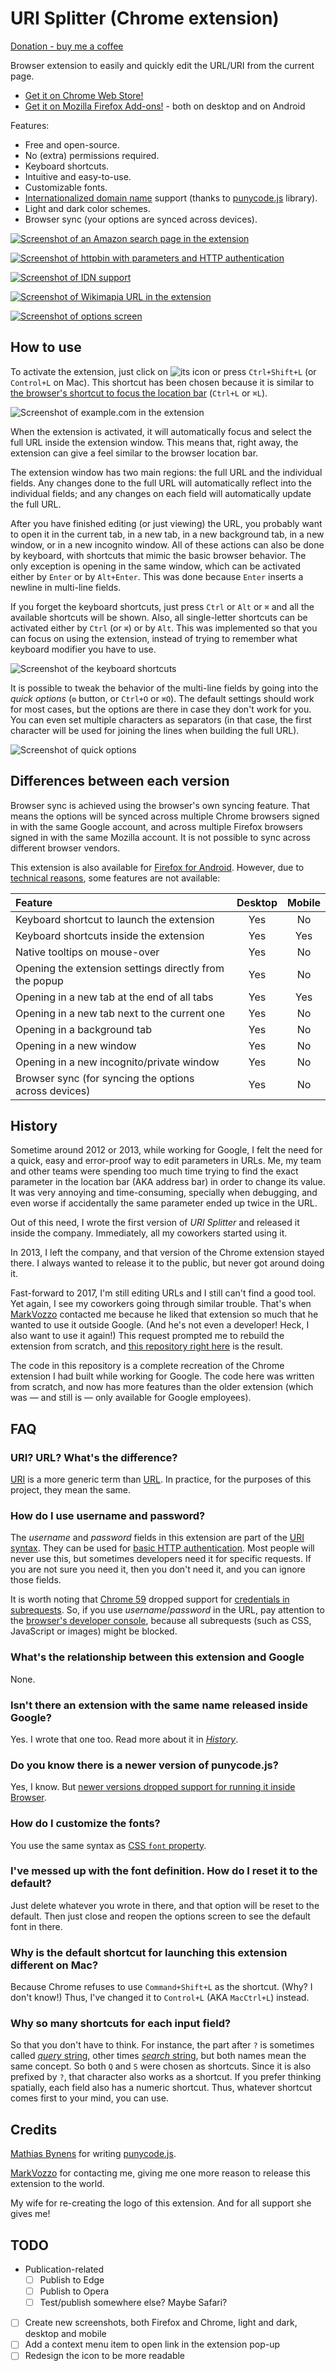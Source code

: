 URI Splitter (Chrome extension)
===============================

[Donation - buy me a coffee](https://denilson.sa.nom.br/donate.html)

Browser extension to easily and quickly edit the URL/URI from the current page.

* [Get it on Chrome Web Store!][cws]
* [Get it on Mozilla Firefox Add-ons!][amo] - both on desktop and on Android

Features:

* Free and open-source.
* No (extra) permissions required.
* Keyboard shortcuts.
* Intuitive and easy-to-use.
* Customizable fonts.
* [Internationalized domain name][idn] support (thanks to [punycode.js][punycode] library).
* Light and dark color schemes.
* Browser sync (your options are synced across devices).

[![Screenshot of an Amazon search page in the extension](images/Example-amazon.png)][cws]

[![Screenshot of httpbin with parameters and HTTP authentication](images/Example-auth.png)][cws]

[![Screenshot of IDN support](images/Example-IDN-microsoft.png)][cws]

[![Screenshot of Wikimapia URL in the extension](images/Example-wikimapia.png)][cws]

[![Screenshot of options screen](images/Options.png)][cws]

How to use
----------

To activate the extension, just click on ![its icon](./icon-light-16.png) or press `Ctrl+Shift+L` (or `Control+L` on Mac). This shortcut has been chosen because it is similar to [the browser's shortcut to focus the location bar][chrome-shortcuts] (`Ctrl+L` or `⌘L`).

![Screenshot of example.com in the extension](images/Example-example.png)

When the extension is activated, it will automatically focus and select the full URL inside the extension window. This means that, right away, the extension can give a feel similar to the browser location bar.

The extension window has two main regions: the full URL and the individual fields. Any changes done to the full URL will automatically reflect into the individual fields; and any changes on each field will automatically update the full URL.

After you have finished editing (or just viewing) the URL, you probably want to open it in the current tab, in a new tab, in a new background tab, in a new window, or in a new incognito window. All of these actions can also be done by keyboard, with shortcuts that mimic the basic browser behavior. The only exception is opening in the same window, which can be activated either by `Enter` or by `Alt+Enter`. This was done because `Enter` inserts a newline in multi-line fields.

If you forget the keyboard shortcuts, just press `Ctrl` or `Alt` or `⌘` and all the available shortcuts will be shown. Also, all single-letter shortcuts can be activated either by `Ctrl` (or `⌘`) or by `Alt`. This was implemented so that you can focus on using the extension, instead of trying to remember what keyboard modifier you have to use.

![Screenshot of the keyboard shortcuts](images/Shortcuts-Mac.png)

It is possible to tweak the behavior of the multi-line fields by going into the *quick options* (`⚙` button, or `Ctrl+O` or `⌘O`). The default settings should work for most cases, but the options are there in case they don't work for you. You can even set multiple characters as separators (in that case, the first character will be used for joining the lines when building the full URL).

![Screenshot of quick options](images/Quick-options.png)

Differences between each version
--------------------------------

Browser sync is achieved using the browser's own syncing feature. That means the options will be synced across multiple Chrome browsers signed in with the same Google account, and across multiple Firefox browsers signed in with the same Mozilla account. It is not possible to sync across different browser vendors.

This extension is also available for [Firefox for Android](https://play.google.com/store/apps/details?id=org.mozilla.firefox). However, due to [technical reasons](https://discourse.mozilla.org/t/top-apis-mising-on-firefox-for-android/124506), some features are not available:

| Feature                                                | Desktop | Mobile |
|:-------------------------------------------------------|:-------:|:------:|
| Keyboard shortcut to launch the extension              |   Yes   |   No   |
| Keyboard shortcuts inside the extension                |   Yes   |   Yes  |
| Native tooltips on mouse-over                          |   Yes   |   No   |
| Opening the extension settings directly from the popup |   Yes   |   No   |
| Opening in a new tab at the end of all tabs            |   Yes   |   Yes  |
| Opening in a new tab next to the current one           |   Yes   |   No   |
| Opening in a background tab                            |   Yes   |   No   |
| Opening in a new window                                |   Yes   |   No   |
| Opening in a new incognito/private window              |   Yes   |   No   |
| Browser sync (for syncing the options across devices)  |   Yes   |   No   |

History
-------

Sometime around 2012 or 2013, while working for Google, I felt the need for a quick, easy and error-proof way to edit parameters in URLs. Me, my team and other teams were spending too much time trying to find the exact parameter in the location bar (AKA address bar) in order to change its value. It was very annoying and time-consuming, specially when debugging, and even worse if accidentally the same parameter ended up twice in the URL.

Out of this need, I wrote the first version of *URI Splitter* and released it inside the company. Immediately, all my coworkers started using it.

In 2013, I left the company, and that version of the Chrome extension stayed there. I always wanted to release it to the public, but never got around doing it.

Fast-forward to 2017, I'm still editing URLs and I still can't find a good tool. Yet again, I see my coworkers going through similar trouble. That's when [MarkVozzo][] contacted me because he liked that extension so much that he wanted to use it outside Google. (And he's not even a developer! Heck, I also want to use it again!) This request prompted me to rebuild the extension from scratch, and [this repository right here][gh] is the result.

The code in this repository is a complete recreation of the Chrome extension I had built while working for Google. The code here was written from scratch, and now has more features than the older extension (which was — and still is — only available for Google employees).

FAQ
---

### URI? URL? What's the difference?

[URI][] is a more generic term than [URL][]. In practice, for the purposes of this project, they mean the same.

### How do I use username and password?

The *username* and *password* fields in this extension are part of the [URI syntax][syntax]. They can be used for [basic HTTP authentication][auth]. Most people will never use this, but sometimes developers need it for specific requests. If you are not sure you need it, then you don't need it, and you can ignore those fields.

It is worth noting that [Chrome 59][sr1] dropped support for [credentials in subrequests][sr2]. So, if you use *username*/*password* in the URL, pay attention to the [browser's developer console][console], because all subrequests (such as CSS, JavaScript or images) might be blocked.

### What's the relationship between this extension and Google

None.

### Isn't there an extension with the same name released inside Google?

Yes. I wrote that one too. Read more about it in [*History*](#history).

### Do you know there is a newer version of punycode.js?

Yes, I know. But [newer versions dropped support for running it inside Browser](https://github.com/bestiejs/punycode.js/commit/cd35cc29f01db597ff0122d314b572b2180687ec).

### How do I customize the fonts?

You use the same syntax as [CSS `font` property](https://developer.mozilla.org/docs/Web/CSS/font).

### I've messed up with the font definition. How do I reset it to the default?

Just delete whatever you wrote in there, and that option will be reset to the default. Then just close and reopen the options screen to see the default font in there.

### Why is the default shortcut for launching this extension different on Mac?

Because Chrome refuses to use `Command+Shift+L` as the shortcut. (Why? I don't know!) Thus, I've changed it to `Control+L` (AKA `MacCtrl+L`) instead.

### Why so many shortcuts for each input field?

So that you don't have to think. For instance, the part after `?` is sometimes called [*query* string](https://en.wikipedia.org/wiki/Query_string), other times [*search* string](https://developer.mozilla.org/en-US/docs/Web/API/HTMLHyperlinkElementUtils/search), but both names mean the same concept. So both `Q` and `S` were chosen as shortcuts. Since it is also prefixed by `?`, that character also works as a shortcut. If you prefer thinking spatially, each field also has a numeric shortcut. Thus, whatever shortcut comes first to your mind, you can use.

Credits
-------

[Mathias Bynens][mb] for writing [punycode.js][punycode].

[MarkVozzo][] for contacting me, giving me one more reason to release this extension to the world.

My wife for re-creating the logo of this extension. And for all support she gives me!


[cws]: https://chrome.google.com/webstore/detail/fdfikmgcjjhkdpejagohhojbopclfckn
[amo]: https://addons.mozilla.org/en-US/firefox/addon/uri-splitter/
[MarkVozzo]: https://twitter.com/MarkVozzo
[gh]: https://github.com/denilsonsa/crx-uri-splitter/
[idn]: https://en.wikipedia.org/wiki/Internationalized_domain_name
[punycode]: https://github.com/bestiejs/punycode.js/tree/v1.4.1
[mb]: https://mathiasbynens.be/
[chrome-shortcuts]: https://support.google.com/chrome/answer/157179
[URI]: https://en.wikipedia.org/wiki/Uniform_Resource_Identifier
[URL]: https://en.wikipedia.org/wiki/URL
[syntax]: https://en.wikipedia.org/wiki/Uniform_Resource_Identifier#Syntax
[auth]: https://en.wikipedia.org/wiki/Basic_access_authentication
[sr1]: https://www.chromestatus.com/feature/5669008342777856
[sr2]: https://groups.google.com/a/chromium.org/d/msg/blink-dev/lx-U_JR2BF0/Hsg1fiZiBAAJ
[console]: https://developers.google.com/web/tools/chrome-devtools/console/

TODO
----

* Publication-related
    * [ ] Publish to Edge
    * [ ] Publish to Opera
    * [ ] Test/publish somewhere else? Maybe Safari?
* [ ] Create new screenshots, both Firefox and Chrome, light and dark, desktop and mobile
* [ ] Add a context menu item to open link in the extension pop-up
* [ ] Redesign the icon to be more readable

